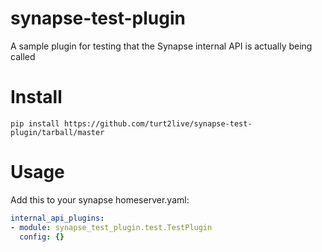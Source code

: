 # synapse-test-plugin
A sample plugin for testing that the Synapse internal API is actually being called

# Install

`pip install https://github.com/turt2live/synapse-test-plugin/tarball/master`

# Usage

Add this to your synapse homeserver.yaml:

```yaml
internal_api_plugins:
- module: synapse_test_plugin.test.TestPlugin
  config: {}
```
